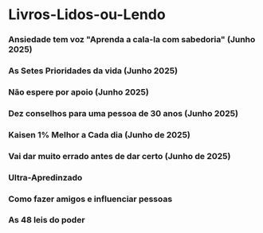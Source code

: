 # Livros-Lidos-ou-Lendo

### Ansiedade tem voz "Aprenda a cala-la com sabedoria" (Junho 2025)

### As Setes Prioridades da vida (Junho 2025)

### Não espere por apoio (Junho 2025)

### Dez conselhos para uma pessoa de 30 anos (Junho 2025)

### Kaisen 1% Melhor a Cada dia (Junho de 2025)

### Vai dar muito errado antes de dar certo (Junho de 2025)

### Ultra-Apredinzado

### Como fazer amigos e influenciar pessoas

### As 48 leis do poder
